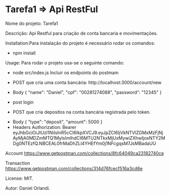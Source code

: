 # Tarefa1 => Api RestFul
Nome do projeto: Tarefa1

Descrição: Api Restful para criação de conta bancaria e movimentações.

Installation:Para instalação do projeto é necessário rodar os comandos:
- npm install

Usage: Para rodar o projeto usa-se o seguinte comando:
  - node src/index.js
Incluir os endpoints do postmam

* POST que cria uma conta bancária:
http://localhost:3000/account/new
- Body
{
	"name": "Daniel",
	"cpf": "00281274088",
	"password": "12345"
}

* post login


* POST que cria depositos na conta bancária registrada pelo token.
- Body
{
    "type": "deposit",
    "amount": 5000
}
- Headers
Authorization: Bearer eyJhbGciOiJIUzI1NiIsInR5cCI6IkpXVCJ9.eyJpZCI6IjVkNTVlZGMxMzFjNjAyMjA0MDZmMTQ1MyIsImlhdCI6MTU2NTkxMjUxMywiZXhwIjoxNTY2MDg0NTEzfQ.NBCEAL0frMaDhZLl4YHEfYm0j1NFcgqsM7JsMBadaUU






Account
https://www.getpostman.com/collections/8fc64049ca23182740ce

Transaction
https://www.getpostman.com/collections/314d76fcecf516a3cd6e


License: MIT.

Autor: Daniel Orlandi.
